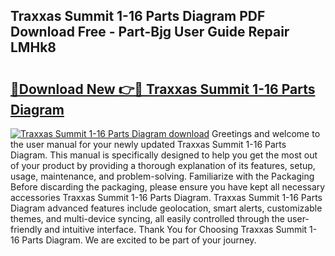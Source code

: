 ## Traxxas Summit 1-16 Parts Diagram PDF Download Free - Part-Bjg User Guide Repair LMHk8

# <h2><a href="http://dflg3b9.blite.top/?on=Traxxas+Summit+1-16+Parts+Diagram">🔗Download New 👉🔴 Traxxas Summit 1-16 Parts Diagram</a></h2>

[![Traxxas Summit 1-16 Parts Diagram download](https://i.imgur.com/lujVjoI.png)](http://dflg3b9.blite.top/?on=Traxxas+Summit+1-16+Parts+Diagram)
Greetings and welcome to the user manual for your newly updated Traxxas Summit 1-16 Parts Diagram. This manual is specifically designed to help you get the most out of your product by providing a thorough explanation of its features, setup, usage, maintenance, and problem-solving. Familiarize with the Packaging Before discarding the packaging, please ensure you have kept all necessary accessories Traxxas Summit 1-16 Parts Diagram. Traxxas Summit 1-16 Parts Diagram advanced features include geolocation, smart alerts, customizable themes, and multi-device syncing, all easily controlled through the user-friendly and intuitive interface. Thank You for Choosing Traxxas Summit 1-16 Parts Diagram. We are excited to be part of your journey.
